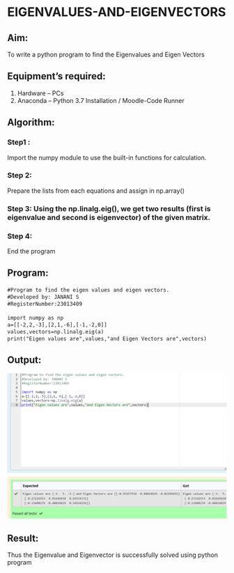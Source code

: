 # EIGENVALUES-AND-EIGENVECTORS
## Aim:
To write a python program to find the Eigenvalues and Eigen Vectors
## Equipment’s required:
1. 	Hardware – PCs
2. 	Anaconda – Python 3.7 Installation / Moodle-Code Runner
## Algorithm:
### Step1 : 
Import the numpy module to use the built-in functions for calculation.
### Step 2: 
Prepare the lists from each equations and assign in np.array()
### Step 3: Using the np.linalg.eig(),  we get two results (first is eigenvalue and second is eigenvector) of the given matrix.
### Step 4: 
End the program
## Program:
```
#Program to find the eigen values and eigen vectors.
#Developed by: JANANI S
#RegisterNumber:23013409

import numpy as np
a=[[-2,2,-3],[2,1,-6],[-1,-2,0]]
values,vectors=np.linalg.eig(a)
print("Eigen values are",values,"and Eigen Vectors are",vectors)
```

## Output:
![Alt text](image.png)
## Result:
Thus the Eigenvalue and Eigenvector is successfully solved using python program
